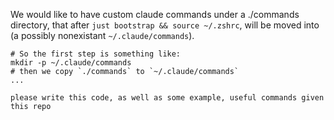 We would like to have custom claude commands under a ./commands directory, that after `just bootstrap && source ~/.zshrc`, will be moved into (a possibly nonexistant `~/.claude/commands`).

```
# So the first step is something like:
mkdir -p ~/.claude/commands
# then we copy `./commands` to `~/.claude/commands`
...

please write this code, as well as some example, useful commands given this repo


